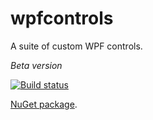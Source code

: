 # wpfcontrols
A suite of custom WPF controls.

*Beta version*

[![Build status](https://ci.appveyor.com/api/projects/status/6o6weumr92epubkr/branch/master?svg=true)](https://ci.appveyor.com/project/grantcolley/wpfcontrols/branch/master)

[NuGet package](https://www.nuget.org/packages/DipWpfControls/).
